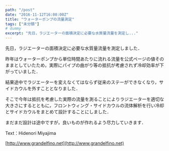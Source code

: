 ```yaml
---
path: "/post"
date: "2016-11-12T16:00:00Z"
title: "ウォーターポンプの流量測定"
tags: ["未分類"]
# dummy
excerpt: "先日，ラジエーターの面積決定に必要な水質量流量を測定し..."
---
```




[](12-1.jpg)

先日，ラジエーターの面積決定に必要な水質量流量を測定しました．

昨年はウォーターポンプから単位時間あたりに流れる流量を公式ページの値そのままとしていたため，実際にパイプの曲がり等の抵抗が考慮されず冷却効率が下がっていました．

結果途中でラジエーターを変えなくてはならず従来のステーができなくなり，サイドカウルを外すこととなりました．

そこで今年は抵抗を考慮した実際の流量を測ることによりラジエーターを適切な大きさにするとともに，フロントウィング・サイドカウルの流体解析を行い冷却とサイドカウルをまとめて設計することにしました．

まだまだ設計は途中ですが，良いものが作れるよう尽力していきます．

Text：Hidenori Miyajima

[http://www.grandelfino.net](http://www.grandelfino.net)

